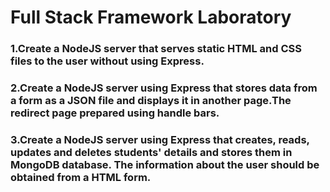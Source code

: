 # Full Stack Framework Laboratory

### 1.Create a NodeJS server that serves static HTML and CSS files to the user without using Express.

### 2.Create a NodeJS server using Express that stores data from a form as a JSON file and displays it in another page.The redirect page prepared using handle bars.

### 3.Create a NodeJS server using Express that creates, reads, updates and deletes students' details and stores them in MongoDB database. The information about the user should be obtained from a HTML form.



